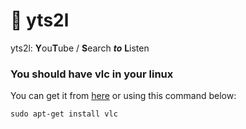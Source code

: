 # 🚀 yts2l

yts2l: **Y**ou**T**ube / **S**earch _**to**_ **L**isten

### You should have vlc in your linux

You can get it from [here](https://github.com/videolan/vlc)
or using this command below:

`sudo apt-get install vlc`
